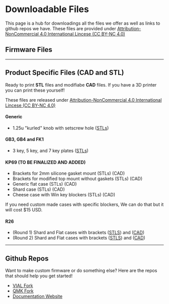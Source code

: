 # Downloadable Files

This page is a hub for downloadings all the files we offer as well as links to github repos we have. These files are provided under [Attribution-NonCommercial 4.0 International Lincese (CC BY-NC 4.0)](https://creativecommons.org/licenses/by-nc/4.0/)


## Firmware Files

<template>
<br>
    <strong style="background-color: yellow; color: black;">If you are looking for pre-compiled firmware files,</strong> They are located in the <strong><a style="text-decoration: underline;" href="/DownloadsAndFiles/firmware-download-and-update-guide.html">Firmware Downloads and Update Guides<svg xmlns="http://www.w3.org/2000/svg" aria-hidden="true" focusable="false" x="0px" y="0px" viewBox="0 0 100 100" width="15" height="15" class="icon outbound"><path fill="currentColor" d="M18.8,85.1h56l0,0c2.2,0,4-1.8,4-4v-32h-8v28h-48v-48h28v-8h-32l0,0c-2.2,0-4,1.8-4,4v56C14.8,83.3,16.6,85.1,18.8,85.1z"></path> <polygon fill="currentColor" points="45.7,48.7 51.3,54.3 77.2,28.5 77.2,37.2 85.2,37.2 85.2,14.9 62.8,14.9 62.8,22.9 71.5,22.9"></polygon></svg> <span class="sr-only">(opens new window)</span></span></a></strong>
</template>


---------------------

## Product Specific Files (CAD and STL)

Ready to print **STL** files and modifiabe **CAD** files. If you have a 3D printer you can print these yourself! 

These files are released under [Attribution-NonCommercial 4.0 International Lincese (CC BY-NC 4.0)](https://creativecommons.org/licenses/by-nc/4.0/)

#### Generic
* 1.25u "kurled" knob with setscrew hole ([STLs](https://www.mediafire.com/file/tnvhk3v8h0hcx77/Pikatea_kurled_knobs_STLs.zip/file))

#### GB3, GB4 and FK1
* 3 key, 5 key, and 7 key plates ([STLs](https://www.mediafire.com/file/7tducy6w4nrtfgn/Pikatea_GB3_and_FK1_Plate_STLs.zip/file))

#### KP69 (TO BE FINALIZED AND ADDED)
* Brackets for 2mm silicone gasket mount (STLs) (CAD)
* Brackets for modified top mount without gaskets (STLs) (CAD)
* Generic flat case (STLs) (CAD)
* Shard case (STLs) (CAD)
* Cheese case with Win key blockers (STLs) (CAD)

If you need custom made cases with specific blockers, We can do that but it will cost $15 USD.

#### R26
* (Round 1) Shard and Flat cases with brackets ([STLS](https://www.mediafire.com/file/7jjl3shtwmsfsez/Pikatea_R26_R1_STLs.zip/file)) and ([CAD](https://www.mediafire.com/file/2ciq6dtbm1a8ht8/Pikatea_R26_R1_CAD.zip/file))
* (Round 2) Shard and Flat cases with brackets ([STLS](https://www.mediafire.com/file/1iftiudkgpu5ani/Pikatea_R26_R2_STLs.zip/file)) and ([CAD](https://www.mediafire.com/file/3qj036k9stpmshj/Pikatea_R26_R2_CAD.zip/file))

---------------------

## Github Repos
Want to make custom firmware or do something else? Here are the repos that should help you get started!
* [VIAL Fork](https://github.com/JackPikatea/vial-qmk)
* [QMK Fork](https://github.com/JackPikatea/qmk_firmware)
* [Documentation Website](https://github.com/JackPikatea/pikatea-documentation)


<Footer/>




